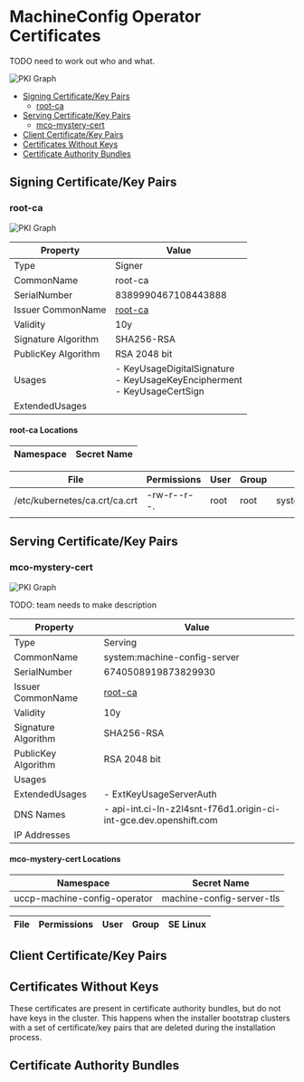 # MachineConfig Operator Certificates

TODO need to work out who and what.

![PKI Graph](cert-flow.png)

- [Signing Certificate/Key Pairs](#signing-certificatekey-pairs)
    - [root-ca](#root-ca)
- [Serving Certificate/Key Pairs](#serving-certificatekey-pairs)
    - [mco-mystery-cert](#mco-mystery-cert)
- [Client Certificate/Key Pairs](#client-certificatekey-pairs)
- [Certificates Without Keys](#certificates-without-keys)
- [Certificate Authority Bundles](#certificate-authority-bundles)

## Signing Certificate/Key Pairs


### root-ca
![PKI Graph](subcert-root-ca8389990467108443888.png)



| Property | Value |
| ----------- | ----------- |
| Type | Signer |
| CommonName | root-ca |
| SerialNumber | 8389990467108443888 |
| Issuer CommonName | [root-ca](#root-ca) |
| Validity | 10y |
| Signature Algorithm | SHA256-RSA |
| PublicKey Algorithm | RSA 2048 bit |
| Usages | - KeyUsageDigitalSignature<br/>- KeyUsageKeyEncipherment<br/>- KeyUsageCertSign |
| ExtendedUsages |  |


#### root-ca Locations
| Namespace | Secret Name |
| ----------- | ----------- |


| File | Permissions | User | Group | SE Linux |
| ----------- | ----------- | ----------- | ----------- | ----------- |
| /etc/kubernetes/ca.crt/ca.crt | -rw-r--r--. | root | root | system_u:object_r:kubernetes_file_t:s0 |
|  |  |  |  |  |


## Serving Certificate/Key Pairs


### mco-mystery-cert
![PKI Graph](subcert-systemmachine-config-server6740508919873829930.png)

TODO: team needs to make description

| Property | Value |
| ----------- | ----------- |
| Type | Serving |
| CommonName | system:machine-config-server |
| SerialNumber | 6740508919873829930 |
| Issuer CommonName | [root-ca](#root-ca) |
| Validity | 10y |
| Signature Algorithm | SHA256-RSA |
| PublicKey Algorithm | RSA 2048 bit |
| Usages |  |
| ExtendedUsages | - ExtKeyUsageServerAuth |
| DNS Names | - api-int.ci-ln-z2l4snt-f76d1.origin-ci-int-gce.dev.openshift.com |
| IP Addresses |  |


#### mco-mystery-cert Locations
| Namespace | Secret Name |
| ----------- | ----------- |
| uccp-machine-config-operator | machine-config-server-tls |

| File | Permissions | User | Group | SE Linux |
| ----------- | ----------- | ----------- | ----------- | ----------- |



## Client Certificate/Key Pairs

## Certificates Without Keys

These certificates are present in certificate authority bundles, but do not have keys in the cluster.
This happens when the installer bootstrap clusters with a set of certificate/key pairs that are deleted during the
installation process.

## Certificate Authority Bundles

